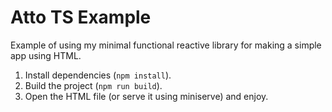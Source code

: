 # Atto TS Example

Example of using my minimal functional reactive library for making a simple app using HTML.

1. Install dependencies (`npm install`).
2. Build the project (`npm run build`).
3. Open the HTML file (or serve it using miniserve) and enjoy.
